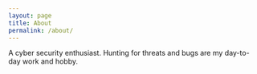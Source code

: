 ```yaml
---
layout: page
title: About
permalink: /about/
---
```


A cyber security enthusiast. Hunting for threats and bugs are my day-to-day work and hobby.

